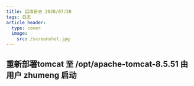 ```yaml
---
title: 运维日志 2020/07/20
tags: 日志
article_header:
  type: cover
  image:
    src: /screenshot.jpg
---
```


## 重新部署tomcat 至 /opt/apache-tomcat-8.5.51 由用户 zhumeng 启动 


